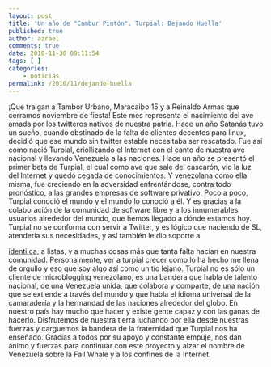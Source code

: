 ```yaml
---
layout: post
title: 'Un año de "Cambur Pintón". Turpial: Dejando Huella'
published: true
author: azrael
comments: true
date: 2010-11-30 09:11:54
tags: [ ]
categories:
    - noticias
permalink: /2010/11/dejando-huella
---
```


  



  ¡Que traigan a Tambor Urbano, Maracaibo 15 y a Reinaldo Armas que cerramos noviembre de fiesta!
 Este mes representa el nacimiento del ave amada por los twitteros nativos de nuestra patria. Hace un año Satanás tuvo un sueño, cuando obstinado de la falta de clientes decentes para linux, decidió que ese mundo sin twitter estable necesitaba ser rescatado. Fue así como nació Turpial, criollizando el Internet con el canto de nuestra ave nacional y llevando Venezuela a las naciones. Hace un año se presentó el primer beta de Turpial, el cual como ave que sale del cascarón, vio la luz del Internet y quedó cegada de conocimientos. Y venezolana como ella misma, fue creciendo en la adversidad enfrentándose, contra todo pronóstico, a las grandes empresas de software privativo. Poco a poco, Turpial conoció el mundo y el mundo lo conoció a él. Y es gracias a la colaboración de la comunidad de software libre y a los innumerables usuarios alrededor del mundo, que hemos llegado a dónde estamos hoy. Turpial no se conforma con servir a Twitter, y es lógico que naciendo de SL, atendería sus necesidades, y así también le dio soporte a 

[identi.ca][1], a listas, y a muchas cosas más que tanta falta hacían en nuestra comunidad. Personalmente, ver a turpial crecer como lo ha hecho me llena de orgullo y eso que soy algo así como un tío lejano. Turpial no es sólo un cliente de microblogging venezolano, es una bandera que habla de talento nacional, de una Venezuela unida, que colabora y comparte, de una nación que se extiende a través del mundo y que habla el idioma universal de la camaradería y la hermandad de las naciones alrededor del globo. En nuestro país hay mucho que hacer y existe gente capaz y con las ganas de hacerlo. Disfrutemos de nuestra tierra luchando por ella desde nuestras fuerzas y carguemos la bandera de la fraternidad que Turpial nos ha enseñado. Gracias a todos por su apoyo y constante empuje, nos dan ánimo y fuerzas para continuar con este proyecto y alzar el nombre de Venezuela sobre la Fail Whale y a los confines de la Internet.

 [1]: http://identi.ca/
